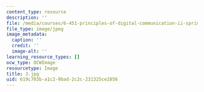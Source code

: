 ```yaml
---
content_type: resource
description: ''
file: /media/courses/6-451-principles-of-digital-communication-ii-spring-2005/619c703ba1c29bad2c2c231325ce2856_3.jpg
file_type: image/jpeg
image_metadata:
  caption: ''
  credit: ''
  image-alt: ''
learning_resource_types: []
ocw_type: OCWImage
resourcetype: Image
title: 3.jpg
uid: 619c703b-a1c2-9bad-2c2c-231325ce2856
---
```

